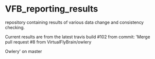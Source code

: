# VFB_reporting_results
repository containing results of various data change and consistency checking.

 Current results are from the latest travis build #102 from commit: 'Merge pull request #8 from VirtualFlyBrain/owlery

Owlery' on master
